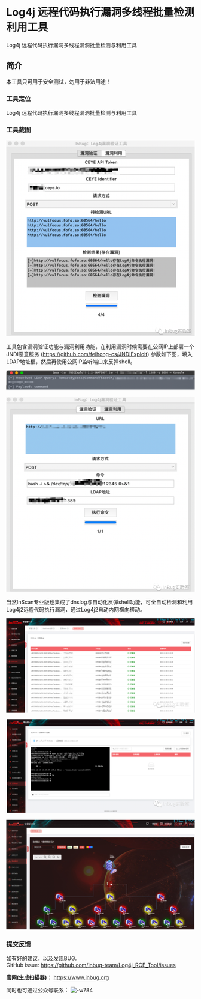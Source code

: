 # Log4j 远程代码执行漏洞多线程批量检测利用工具
Log4j 远程代码执行漏洞多线程漏洞批量检测与利用工具

## 简介
本工具只可用于安全测试，勿用于非法用途！
### 工具定位
Log4j 远程代码执行漏洞多线程漏洞批量检测与利用工具

### 工具截图

![-w768](1.png)

工具包含漏洞验证功能与漏洞利用功能，在利用漏洞时候需要在公网IP上部署一个JNDI恶意服务 (https://github.com/feihong-cs/JNDIExploit)
参数如下图，填入LDAP地址框，然后再使用公网IP监听端口来反弹shell。

![2](2.png)



![3](3.png)

当然InScan专业版也集成了dnslog与自动化反弹shell功能，可全自动检测和利用 Log4j2远程代码执行漏洞，通过Log4j2自动内网横向移动。

![4](4.png)

![5](5.png)

![6](6.png)
### 提交反馈
如有好的建议，以及发现BUG。    
GitHub issue: https://github.com/inbug-team/Log4j_RCE_Tool/issues

**官网(生成扫描器)：**
https://www.inbug.org

同时也可通过公众号联系：
![-w784](InBug.bmp)


